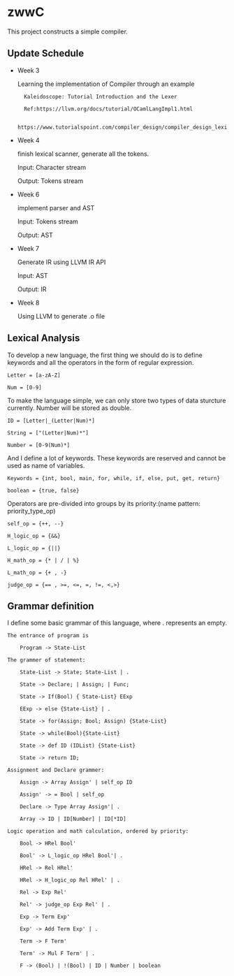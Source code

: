 # zwwC
This project constructs a simple compiler. 

## Update Schedule
* Week 3

	Learning the implementation of Compiler through an example
		

		Kaleidoscope: Tutorial Introduction and the Lexer
		
		Ref:https://llvm.org/docs/tutorial/OCamlLangImpl1.html
	
		https://www.tutorialspoint.com/compiler_design/compiler_design_lexical_analysis.htm

*  Week 4

	finish lexical scanner, generate all the tokens.
	
	Input: Character stream 
	
	Output: Tokens stream 

*  Week 6

	implement parser and AST
	
	Input: Tokens stream
	
	Output: AST

*  Week 7

	Generate IR using LLVM IR API
	
	Input: AST
	
	Output: IR

*  Week 8

	Using LLVM to generate .o file

## Lexical Analysis

To develop a new language, the first thing we should do is to define keywords and all the operators in the form of regular expression.

	Letter = [a-zA-Z]

	Num = [0-9]

To make the language simple, we can only store two types of data sturcture currently.  Number will be stored as double.

	ID = [Letter|_(Letter|Num)*]

	String = ["(Letter|Num)*"]

	Number = [0-9(Num)*]


And I define a lot of keywords.  These keywords are reserved and cannot be used as name of variables. 

	Keywords = {int, bool, main, for, while, if, else, put, get, return}

	boolean = {true, false}

Operators are pre-divided into groups by its priority:(name pattern: priority_type_op)

	self_op = {++, --}

	H_logic_op = {&&}

	L_logic_op = {||}

	H_math_op = {* | / | %}

	L_math_op = {+ , -}

	judge_op = {== , >=, <=, =, !=, <,>}

## Grammar definition

I define some basic grammar of this language, where . represents an empty. 

	The entrance of program is 

		Program -> State-List

	The grammer of statement:

		State-List -> State; State-List | .

		State -> Declare; | Assign; | Func; 

		State -> If(Bool) { State-List} EExp

		EExp -> else {State-List} | .

		State -> for(Assign; Bool; Assign) {State-List}

		State -> while(Bool){State-List}

		State -> def ID (IDList) {State-List}

		State -> return ID;

	Assignment and Declare grammer:

		Assign -> Array Assign' | self_op ID

		Assign' -> = Bool | self_op

		Declare -> Type Array Assign'| .

		Array -> ID | ID[Number] | ID[*ID] 
	
	Logic operation and math calculation, ordered by priority:

		Bool -> HRel Bool'

		Bool' -> L_logic_op HRel Bool'| .

		HRel -> Rel HRel'

		HRel -> H_logic_op Rel HRel' | .

		Rel -> Exp Rel'

		Rel' -> judge_op Exp Rel' | .  

		Exp -> Term Exp'

		Exp' -> Add Term Exp' | .

		Term -> F Term'

		Term' -> Mul F Term' | .

		F -> (Bool) | !(Bool) | ID | Number | boolean

##